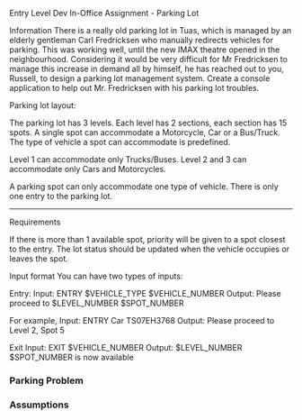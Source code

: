 
Entry Level Dev In-Office Assignment - Parking Lot

Information
There is a really old parking lot in Tuas, which is managed by an elderly gentleman Carl Fredricksen who manually redirects vehicles for parking. This was working well, until the new IMAX theatre opened in the neighbourhood. Considering it would be very difficult for Mr Fredricksen to manage this increase in demand all by himself, he has reached out to you, Russell, to design a parking lot management system. Create a console application to help out Mr. Fredricksen with his parking lot troubles.

Parking lot layout:

The parking lot has 3 levels.
Each level has 2 sections, each section has 15 spots.
A single spot can accommodate a Motorcycle, Car or a Bus/Truck.
The type of vehicle a spot can accommodate is predefined.

Level 1 can accommodate only Trucks/Buses.
Level 2 and 3 can accommodate only Cars and Motorcycles.

A parking spot can only accommodate one type of vehicle.
There is only one entry to the parking lot.

________________________________________________________________

Requirements

If there is more than 1 available spot, priority will be given to a spot closest to the entry.
The lot status should be updated when the vehicle occupies or leaves the spot.

Input format
You can have two types of inputs:

Entry:
Input: ENTRY $VEHICLE_TYPE $VEHICLE_NUMBER
  Output: Please proceed to $LEVEL_NUMBER $SPOT_NUMBER

For example,
Input: ENTRY Car TS07EH3768
  Output: Please proceed to Level 2, Spot 5

Exit
Input: EXIT $VEHICLE_NUMBER
Output: $LEVEL_NUMBER $SPOT_NUMBER is now available


### Parking Problem



### Assumptions
